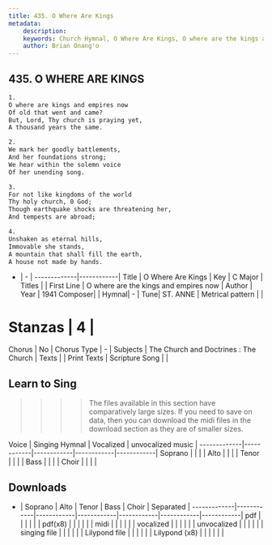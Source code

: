 ```yaml
---
title: 435. O Where Are Kings
metadata:
    description: 
    keywords: Church Hymnal, O Where Are Kings, O where are the kings and empires now, 
    author: Brian Onang'o
---
```



## 435. O WHERE ARE KINGS

```txt
1.
O where are kings and empires now 
Of old that went and came? 
But, Lord, Thy church is praying yet, 
A thousand years the same. 

2.
We mark her goodly battlements, 
And her foundations strong; 
We hear within the solemn voice 
Of her unending song. 

3.
For not like kingdoms of the world 
Thy holy church, 0 God; 
Though earthquake shocks are threatening her, 
And tempests are abroad; 

4.
Unshaken as eternal hills, 
Immovable she stands, 
A mountain that shall fill the earth, 
A house not made by hands.
```

- |   -  |
-------------|------------|
Title | O Where Are Kings |
Key | C Major |
Titles |  |
First Line | O where are the kings and empires now |
Author | 
Year | 1941
Composer|  |
Hymnal|  - |
Tune| ST. ANNE |
Metrical pattern | |
# Stanzas | 4 |
Chorus | No |
Chorus Type | - |
Subjects | The Church and Doctrines : The Church |
Texts |  |
Print Texts | 
Scripture Song |  |
  
## Learn to Sing

>>>> The files available in this section have comparatively large sizes. If you need to save on data, then you can download the midi files in the download section as they are of smaller sizes.

Voice |  Singing Hymnal | Vocalized | unvocalized music |
-------------|------------|------------|------------|------------|
Soprano | | | |
Alto | | | |
Tenor | | | |
Bass | | | |
Choir | | | |

## Downloads

- |  Soprano | Alto | Tenor | Bass | Choir | Separated |
-------------|------------|------------|------------|------------|------------|------------|
pdf | | | | | |
pdf(x8) | | | | | |
midi | | | | | |
vocalized | | | | | |
unvocalized | | | | | |
singing file | | | | | |
Lilypond file | | | | | |
Lilypond (x8) | | | | | |
  